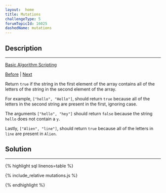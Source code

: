 ```yaml
---
layout:  home
title: Mutations
challengeType: 5
forumTopicId: 16025
dashedName: mutations
---
```


<div class="row">
<div class="columnStmt" markdown="1">

## Description
------

[Basic Algorithm Scripting](../basic-algorithm-scripting/README.md) 

[Before](./where-do-i-belong.md)  | [Next](./chunky-monkey.md) 

Return `true` if the string in the first element of the array contains all of the letters of the string in the second element of the array.

For example, `["hello", "Hello"]`, should return `true` because all of the letters in the second string are present in the first, ignoring case.

The arguments `["hello", "hey"]` should return `false` because the string `hello` does not contain a `y`.

Lastly, `["Alien", "line"]`, should return `true` because all of the letters in `line` are present in `Alien`.

</div>
<div class="columnSol" markdown="1">

## Solution
------

{% highlight sql linenos=table %}

{% include_relative mutations.js %}

{% endhighlight %}

</div>
</div>

